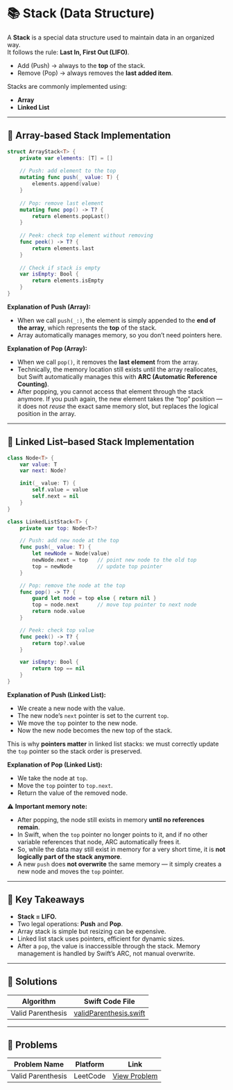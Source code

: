 # 📚 Stack (Data Structure)

A **Stack** is a special data structure used to maintain data in an organized way.  
It follows the rule: **Last In, First Out (LIFO)**.  

- Add (Push) → always to the **top** of the stack.  
- Remove (Pop) → always removes the **last added item**.  

Stacks are commonly implemented using:  
- **Array**  
- **Linked List**  

---

## 🔹 Array-based Stack Implementation

```swift
struct ArrayStack<T> {
    private var elements: [T] = []
    
    // Push: add element to the top
    mutating func push(_ value: T) {
        elements.append(value)
    }
    
    // Pop: remove last element
    mutating func pop() -> T? {
        return elements.popLast()
    }
    
    // Peek: check top element without removing
    func peek() -> T? {
        return elements.last
    }
    
    // Check if stack is empty
    var isEmpty: Bool {
        return elements.isEmpty
    }
}
```

**Explanation of Push (Array):**  
- When we call `push(_:)`, the element is simply appended to the **end of the array**, which represents the **top** of the stack.  
- Array automatically manages memory, so you don’t need pointers here.  

**Explanation of Pop (Array):**  
- When we call `pop()`, it removes the **last element** from the array.  
- Technically, the memory location still exists until the array reallocates, but Swift automatically manages this with **ARC (Automatic Reference Counting)**.  
- After popping, you cannot access that element through the stack anymore. If you push again, the new element takes the “top” position — it does not *reuse* the exact same memory slot, but replaces the logical position in the array.  

---

## 🔹 Linked List–based Stack Implementation

```swift
class Node<T> {
    var value: T
    var next: Node?

    init(_ value: T) {
        self.value = value
        self.next = nil
    }
}

class LinkedListStack<T> {
    private var top: Node<T>?

    // Push: add new node at the top
    func push(_ value: T) {
        let newNode = Node(value)
        newNode.next = top   // point new node to the old top
        top = newNode        // update top pointer
    }

    // Pop: remove the node at the top
    func pop() -> T? {
        guard let node = top else { return nil }
        top = node.next      // move top pointer to next node
        return node.value
    }

    // Peek: check top value
    func peek() -> T? {
        return top?.value
    }

    var isEmpty: Bool {
        return top == nil
    }
}
```

**Explanation of Push (Linked List):**  
- We create a new node with the value.  
- The new node’s `next` pointer is set to the current `top`.  
- We move the `top` pointer to the new node.  
- Now the new node becomes the new top of the stack.  

This is why **pointers matter** in linked list stacks: we must correctly update the `top` pointer so the stack order is preserved.  

**Explanation of Pop (Linked List):**  
- We take the node at `top`.  
- Move the `top` pointer to `top.next`.  
- Return the value of the removed node.  

⚠️ **Important memory note:**  
- After popping, the node still exists in memory **until no references remain**.  
- In Swift, when the `top` pointer no longer points to it, and if no other variable references that node, ARC automatically frees it.  
- So, while the data may still exist in memory for a very short time, it is **not logically part of the stack anymore**.  
- A new `push` does **not overwrite** the same memory — it simply creates a new node and moves the `top` pointer.  

---

## 📌 Key Takeaways
- **Stack = LIFO.**  
- Two legal operations: **Push** and **Pop**.  
- Array stack is simple but resizing can be expensive.  
- Linked list stack uses pointers, efficient for dynamic sizes.  
- After a `pop`, the value is inaccessible through the stack. Memory management is handled by Swift’s ARC, not manual overwrite.  

---

## 📂 Solutions

| Algorithm            | Swift Code File                                    |
| -------------------- | -------------------------------------------------- |
| Valid Parenthesis  | [validParenthesis.swift](validParenthesis.swift) |

---

## 📂 Problems

| Problem Name         | Platform | Link                                                                 |
| -------------------- | -------- | -------------------------------------------------------------------- |
| Valid Parenthesis  | LeetCode | [View Problem](https://leetcode.com/problems/valid-parentheses/description/) |
